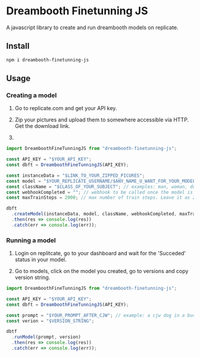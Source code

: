 # Dreambooth Finetunning JS

A javascript library to create and run dreambooth models on replicate.

## Install

```bash
npm i dreambooth-finetunning-js
```

## Usage

### Creating a model

1. Go to replicate.com and get your API key.

2. Zip your pictures and upload them to somewhere accessible via HTTP. Get the download link.

3.

```javascript
import DreamboothFineTunningJS from "dreambooth-finetunning-js";

const API_KEY = "$YOUR_API_KEY";
const dbft = DreamboothFineTunningJS(API_KEY);

const instanceData = "$LINK_TO_YOUR_ZIPPED_PICURES";
const model = "$YOUR_REPLICATE_USERNAME/$ANY_NAME_U_WANT_FOR_YOUR_MODEL";
const className = "$CLASS_OF_YOUR_SUBJECT"; // examples: man, woman, dog etc
const webhookCompleted = ""; // webhook to be called once the model is created. If may leave it empty.
const maxTrainSteps = 2000; // max number of train steps. Leave it as 2000 if you don't know what it means.

dbft
  .createModel(instanceData, model, className, webhookCompleted, maxTrainSteps)
  .then(res => console.log(res))
  .catch(err => console.log(err));
```

### Running a model

1. Login on replitcate, go to your dashboard and wait for the 'Succeded' status in your model.

2. Go to models, click on the model you created, go to versions and copy version string.

```javascript
import DreamboothFineTunningJS from "dreambooth-finetunning-js";

const API_KEY = "$YOUR_API_KEY";
const dbft = DreamboothFineTunningJS(API_KEY);

const prompt = "$YOUR_PROMPT_AFTER_CJW"; // example: a cjw dog in a bucket, digital art
const verion = "$VERSION_STRING";

dbtf
  .runModel(prompt, version)
  .then(res => console.log(res))
  .catch(err => console.log(err));
```
